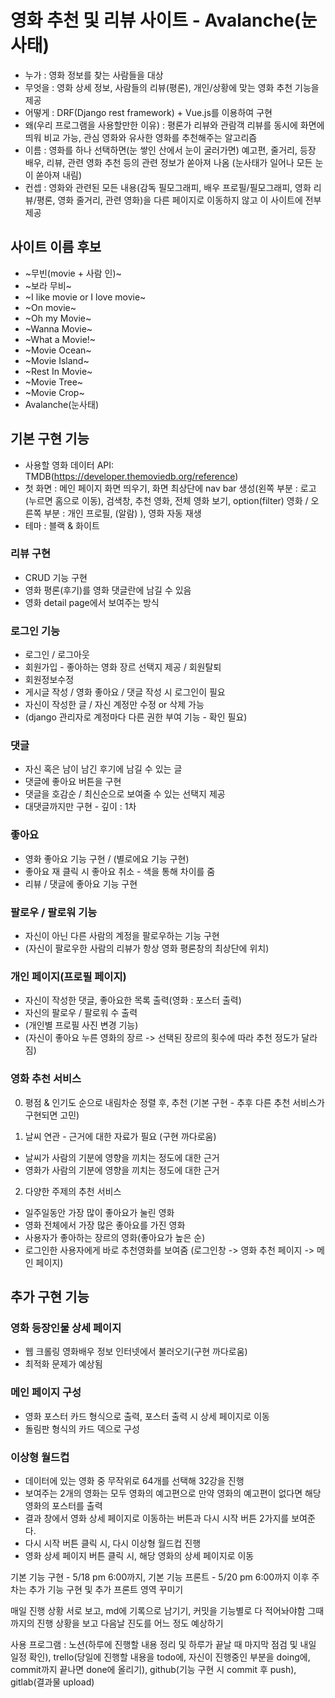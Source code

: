 # 영화 추천 및 리뷰 사이트 - Avalanche(눈사태)
- 누가 : 영화 정보를 찾는 사람들을 대상
- 무엇을 : 영화 상세 정보, 사람들의 리뷰(평론), 개인/상황에 맞는 영화 추천 기능을 제공
- 어떻게 : DRF(Django rest framework) + Vue.js를 이용하여 구현
- 왜(우리 프로그램을 사용할만한 이유) : 평론가 리뷰와 관람객 리뷰를 동시에 화면에 띄워 비교 가능, 관심 영화와 유사한 영화를 추천해주는 알고리즘
- 이름 : 영화를 하나 선택하면(눈 쌓인 산에서 눈이 굴러가면) 예고편, 줄거리, 등장 배우, 리뷰, 관련 영화 추천 등의 관련 정보가 쏟아져 나옴 (눈사태가 일어나 모든 눈이 쏟아져 내림)
- 컨셉 : 영화와 관련된 모든 내용(감독 필모그래피, 배우 프로필/필모그래피, 영화 리뷰/평론, 영화 줄거리, 관련 영화)을 다른 페이지로 이동하지 않고 이 사이트에 전부 제공

## 사이트 이름 후보
- ~무빈(movie + 사람 인)~
- ~보라 무비~
- ~I like movie or I love movie~
- ~On movie~
- ~Oh my Movie~
- ~Wanna Movie~
- ~What a Movie!~
- ~Movie Ocean~
- ~Movie Island~
- ~Rest In Movie~
- ~Movie Tree~
- ~Movie Crop~
- Avalanche(눈사태)

## 기본 구현 기능
- 사용할 영화 데이터 API: TMDB(https://developer.themoviedb.org/reference)
- 첫 화면 : 메인 페이지 화면 띄우기, 화면 최상단에 nav bar 생성(왼쪽 부분 : 로고(누르면 홈으로 이동), 검색창, 추천 영화, 전체 영화 보기, option(filter) 영화 / 오른쪽 부분 : 개인 프로필, (알람) ), 영화 자동 재생
- 테마 : 블랙 & 화이트

### 리뷰 구현
- CRUD 기능 구현
- 영화 평론(후기)를 영화 댓글란에 남길 수 있음
- 영화 detail page에서 보여주는 방식

### 로그인 기능
- 로그인 / 로그아웃
- 회원가입 - 좋아하는 영화 장르 선택지 제공 / 회원탈퇴
- 회원정보수정
- 게시글 작성 / 영화 좋아요 / 댓글 작성 시 로그인이 필요
- 자신이 작성한 글 / 자신 계정만 수정 or 삭제 가능
- (django 관리자로 계정마다 다른 권한 부여 기능 - 확인 필요)

### 댓글
- 자신 혹은 남이 남긴 후기에 남길 수 있는 글
- 댓글에 좋아요 버튼을 구현
- 댓글을 호감순 / 최신순으로 보여줄 수 있는 선택지 제공
- 대댓글까지만 구현 - 깊이 : 1차

### 좋아요
- 영화 좋아요 기능 구현 / (별로에요 기능 구현)
- 좋아요 재 클릭 시 좋아요 취소 - 색을 통해 차이를 줌
- 리뷰 / 댓글에 좋아요 기능 구현

### 팔로우 / 팔로워 기능
- 자신이 아닌 다른 사람의 계정을 팔로우하는 기능 구현
- (자신이 팔로우한 사람의 리뷰가 항상 영화 평론창의 최상단에 위치)

### 개인 페이지(프로필 페이지)
- 자신이 작성한 댓글, 좋아요한 목록 출력(영화 : 포스터 출력)
- 자신의 팔로우 / 팔로워 수 출력
- (개인별 프로필 사진 변경 기능)
- (자신이 좋아요 누른 영화의 장르 -> 선택된 장르의 횟수에 따라 추천 정도가 달라짐)

### 영화 추천 서비스

0. 평점 & 인기도 순으로 내림차순 정렬 후, 추천 (기본 구현 - 추후 다른 추천 서비스가 구현되면 고민)

1. 날씨 연관 - 근거에 대한 자료가 필요 (구현 까다로움)
- 날씨가 사람의 기분에 영향을 끼치는 정도에 대한 근거
- 영화가 사람의 기분에 영향을 끼치는 정도에 대한 근거

2. 다양한 주제의 추천 서비스
- 일주일동안 가장 많이 좋아요가 눌린 영화
- 영화 전체에서 가장 많은 좋아요를 가진 영화
- 사용자가 좋아하는 장르의 영화(좋아요가 높은 순)
- 로그인한 사용자에게 바로 추천영화를 보여줌
(로그인창 -> 영화 추천 페이지 -> 메인 페이지)

## 추가 구현 기능

### 영화 등장인물 상세 페이지
- 웹 크롤링 영화배우 정보 인터넷에서 불러오기(구현 까다로움)
- 최적화 문제가 예상됨


### 메인 페이지 구성
- 영화 포스터 카드 형식으로 출력, 포스터 출력 시 상세 페이지로 이동
- 돌림판 형식의 카드 덱으로 구성


### 이상형 월드컵
- 데이터에 있는 영화 중 무작위로 64개를 선택해 32강을 진행
- 보여주는 2개의 영화는 모두 영화의 예고편으로 만약 영화의 예고편이 없다면 해당 영화의 포스터를 출력
- 결과 창에서 영화 상세 페이지로 이동하는 버튼과 다시 시작 버튼 2가지를 보여준다.
- 다시 시작 버튼 클릭 시, 다시 이상형 월드컵 진행
- 영화 상세 페이지 버튼 클릭 시, 해당 영화의 상세 페이지로 이동


기본 기능 구현 - 5/18 pm 6:00까지, 기본 기능 프론트 - 5/20 pm 6:00까지
이후 주차는 추가 기능 구현 및 추가 프론트 영역 꾸미기

매일 진행 상황 서로 보고, md에 기록으로 남기기, 커밋을 기능별로 다 적어놔야함
그때까지의 진행 상황을 보고 다음날 진도를 어느 정도 예상하기

사용 프로그램 : 노션(하루에 진행할 내용 정리 및 하루가 끝날 때 마지막 점검 및 내일 일정 확인),
trello(당일에 진행할 내용을 todo에, 자신이 진행중인 부분을 doing에, commit까지 끝나면 done에 올리기),
github(기능 구현 시 commit 후 push), gitlab(결과물 upload)
